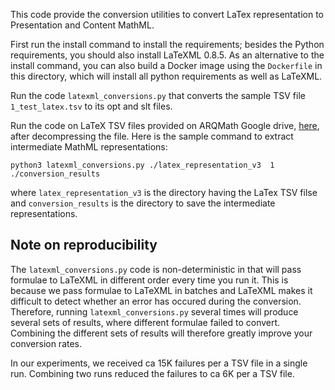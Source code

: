 This code provide the conversion utilities to convert LaTex representation to Presentation and Content MathML.

First run the install command to install the requirements; besides the Python requirements, you should also install LaTeXML 0.8.5.
As an alternative to the install command, you can also build a Docker image using the `Dockerfile` in this directory, which will install all python requirements as well as LaTeXML.

Run the code `latexml_conversions.py` that converts the sample TSV file `1_test_latex.tsv` to its opt and slt files.

Run the code on LaTeX TSV files provided on ARQMath Google drive, [here](https://drive.google.com/drive/u/1/folders/1o0JnMlyCtNCnW4cq7xwh_btr7qM36mZz), after decompressing the file.
Here is the sample command to extract intermediate MathML representations:
```
python3 latexml_conversions.py ./latex_representation_v3  1 ./conversion_results
```
where `latex_representation_v3` is the directory having the LaTex TSV filse and `conversion_results` is the directory to save the intermediate representations.

## Note on reproducibility

The `latexml_conversions.py` code is non-deterministic in that will pass formulae to LaTeXML in different order every time you run it.
This is because we pass formulae to LaTeXML in batches and LaTeXML makes it difficult to detect whether an error has occured during the conversion.
Therefore, running `latexml_conversions.py` several times will produce several sets of results, where different formulae failed to convert.
Combining the different sets of results will therefore greatly improve your conversion rates.

In our experiments, we received ca 15K failures per a TSV file in a single run. Combining two runs reduced the failures to ca 6K per a TSV file.
